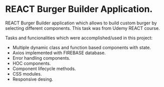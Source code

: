 # REACT Burger Builder Application.

REACT Burger Builder application which allows to build custom burger by selecting different components. This task was from Udemy REACT course.

Tasks and funcionalities which were accomplished/used in this project:
- Multiple dynamic class and function based components with state.
- Axios implemented with FIREBASE database.
- Error handling components.
- HOC components.
- Component lifecycle methods.
- CSS modules.
- Responsive desing.
